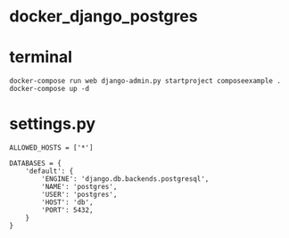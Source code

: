 # docker_django_postgres

# terminal
```
docker-compose run web django-admin.py startproject composeexample .
docker-compose up -d
```

# settings.py
```
ALLOWED_HOSTS = ['*']

DATABASES = {
    'default': {
        'ENGINE': 'django.db.backends.postgresql',
        'NAME': 'postgres',
        'USER': 'postgres',
        'HOST': 'db',
        'PORT': 5432,
    }
}
```